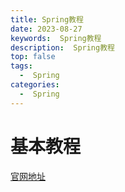 ```yaml
---
title: Spring教程
date: 2023-08-27
keywords:  Spring教程
description:  Spring教程
top: false
tags:
  -  Spring
categories:
  -  Spring
---
```

# 基本教程

[官网地址](https://docs.spring.io/spring/docs/5.2.6.RELEASE/spring-framework-reference/core.html#spring-core)


